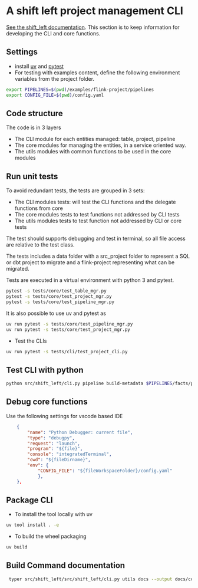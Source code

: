 # A shift left project management CLI

[See the shift_left documentation](https://jbcodeforce.github.io/shift_left_utils/). This section is to keep information for developing the CLI and core functions.

## Settings

* install [uv](https://docs.astral.sh/uv) and [pytest](https://docs.pytest.org/en/latest/)
* For testing with examples content, define the following environment variables from the project folder.

```sh
export PIPELINES=$(pwd)/examples/flink-project/pipelines
export CONFIG_FILE=$(pwd)/config.yaml
```

## Code structure

The code is in 3 layers

* The CLI module for each entities managed: table, project, pipeline
* The core modules for managing the entities, in a service oriented way.
* The utils modules with common functions to be used in the core modules

## Run unit tests

To avoid redundant tests, the tests are grouped in 3 sets:


* The CLI modules tests: will test the CLI functions and the delegate functions from core
* The core modules tests to test functions not addressed by CLI tests
* The utils modules tests to test function not addressed by CLI or core tests

The test should supports debugging and test in terminal, so all file access are relative to
the test class.

The tests includes a data folder with a src_project folder to represent a SQL or dbt project to migrate and a flink-project representing what can be migrated. 

Tests are executed in a virtual environment with python 3 and pytest.

```sh
pytest -s tests/core/test_table_mgr.py
pytest -s tests/core/test_project_mgr.py
pytest -s tests/core/test_pipeline_mgr.py
```


It is also possible to use uv and pytest as

```sh
uv run pytest -s tests/core/test_pipeline_mgr.py
uv run pytest -s tests/core/test_project_mgr.py
```

* Test the CLIs

```sh
uv run pytest -s tests/cli/test_project_cli.py
```

## Test CLI with python

```sh
python src/shift_left/cli.py pipeline build-metadata $PIPELINES/facts/p1/fct_order $PIPELINES
```

## Debug core functions

Use the following settings for vscode based IDE

```json
    {
        "name": "Python Debugger: current file",
        "type": "debugpy",
        "request": "launch",
        "program": "${file}",
        "console": "integratedTerminal",
        "cwd": "${fileDirname}",
        "env": {
            "CONFIG_FILE": "${fileWorkspaceFolder}/config.yaml"
            },
    },
```


## Package CLI

* To install the tool locally with uv

```sh
uv tool install . -e  
```

* To build the wheel packaging

```sh
uv build
```

## Build Command documentation

```sh
 typer src/shift_left/src/shift_left/cli.py utils docs --output docs/command.md
```